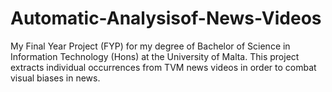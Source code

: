 # Automatic-Analysisof-News-Videos
My Final Year Project (FYP) for my degree of Bachelor of Science in Information Technology (Hons) at the University of Malta. This project extracts individual occurrences from TVM news videos in order to combat visual biases in news.

